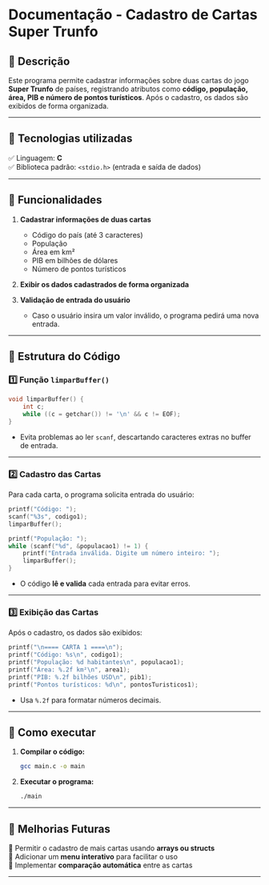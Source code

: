 # **Documentação - Cadastro de Cartas Super Trunfo**

## **📌 Descrição**  
Este programa permite cadastrar informações sobre duas cartas do jogo **Super Trunfo** de países, registrando atributos como **código, população, área, PIB e número de pontos turísticos**. Após o cadastro, os dados são exibidos de forma organizada.

---

## **📌 Tecnologias utilizadas**  
✅ Linguagem: **C**  
✅ Biblioteca padrão: `<stdio.h>` (entrada e saída de dados)

---

## **📌 Funcionalidades**
1. **Cadastrar informações de duas cartas**  
   - Código do país (até 3 caracteres)  
   - População  
   - Área em km²  
   - PIB em bilhões de dólares  
   - Número de pontos turísticos  
   
2. **Exibir os dados cadastrados de forma organizada**  

3. **Validação de entrada do usuário**  
   - Caso o usuário insira um valor inválido, o programa pedirá uma nova entrada.

---

## **📌 Estrutura do Código**
### **1️⃣ Função `limparBuffer()`**
```c
void limparBuffer() {
    int c;
    while ((c = getchar()) != '\n' && c != EOF);
}
```
- Evita problemas ao ler `scanf`, descartando caracteres extras no buffer de entrada.

---

### **2️⃣ Cadastro das Cartas**  
Para cada carta, o programa solicita entrada do usuário:
```c
printf("Código: ");
scanf("%3s", codigo1);
limparBuffer();

printf("População: ");
while (scanf("%d", &populacao1) != 1) {
    printf("Entrada inválida. Digite um número inteiro: ");
    limparBuffer();
}
```
- O código **lê e valida** cada entrada para evitar erros.

---

### **3️⃣ Exibição das Cartas**  
Após o cadastro, os dados são exibidos:
```c
printf("\n==== CARTA 1 ====\n");
printf("Código: %s\n", codigo1);
printf("População: %d habitantes\n", populacao1);
printf("Área: %.2f km²\n", area1);
printf("PIB: %.2f bilhões USD\n", pib1);
printf("Pontos turísticos: %d\n", pontosTuristicos1);
```
- Usa `%.2f` para formatar números decimais.

---

## **📌 Como executar**
1. **Compilar o código:**
   ```bash
   gcc main.c -o main
   ```
2. **Executar o programa:**
   ```bash
   ./main
   ```

---

## **📌 Melhorias Futuras**
🔹 Permitir o cadastro de mais cartas usando **arrays ou structs**  
🔹 Adicionar um **menu interativo** para facilitar o uso  
🔹 Implementar **comparação automática** entre as cartas  

---